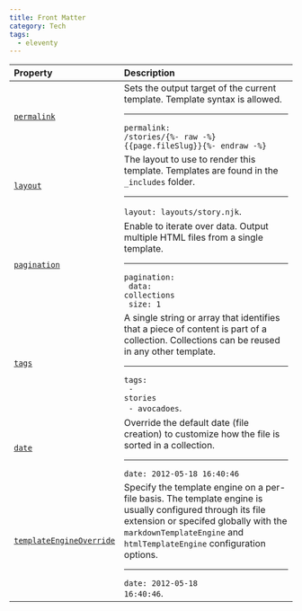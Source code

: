```yaml
---
title: Front Matter
category: Tech
tags:
  - eleventy
---
```


<style>
  table {
    table-layout: auto;
  }
</style>

| Property                                                                                         | Description                                                                                                                                                                                                                                                                            |
| :----------------------------------------------------------------------------------------------- | :------------------------------------------------------------------------------------------------------------------------------------------------------------------------------------------------------------------------------------------------------------------------------------- |
| [`permalink`](https://www.11ty.io/docs/permalinks/)                                              | Sets the output target of the current template. Template syntax is allowed.<hr><code class="phony">permalink: /stories/{%- raw -%}{{page.fileSlug}}{%- endraw -%}</code>                                                                                                               |
| [`layout`](https://www.11ty.io/docs/layouts/)                                                    | The layout to use to render this template. Templates are found in the `_includes` folder.<hr><code class="phony">layout: layouts/story.njk</code>.                                                                                                                                     |
| [`pagination`](https://www.11ty.io/docs/pagination/)                                             | Enable to iterate over data. Output multiple HTML files from a single template.<hr><code class="phony">pagination: <br>&emsp;data: collections<br>&emsp;size: 1</code>                                                                                                                 |
| [`tags`](https://www.11ty.io/docs/collections/)                                                  | A single string or array that identifies that a piece of content is part of a collection. Collections can be reused in any other template.<hr><code class="phony">tags: <br>&emsp;- stories<br>&emsp;- avocadoes</code>.                                                               |
| [`date`](https://www.11ty.io/docs/dates/)                                                        | Override the default date (file creation) to customize how the file is sorted in a collection.<hr><code class="phony">date: 2012-05-18 16:40:46</code>                                                                                                                                 |
| [`templateEngineOverride`](https://www.11ty.io/docs/languages/#overriding-the-template-language) | Specify the template engine on a per-file basis. The template engine is usually configured through its file extension or specifed globally with the `markdownTemplateEngine` and `htmlTemplateEngine` configuration options.<hr><code class="phony">date: 2012-05-18 16:40:46</code>. |



